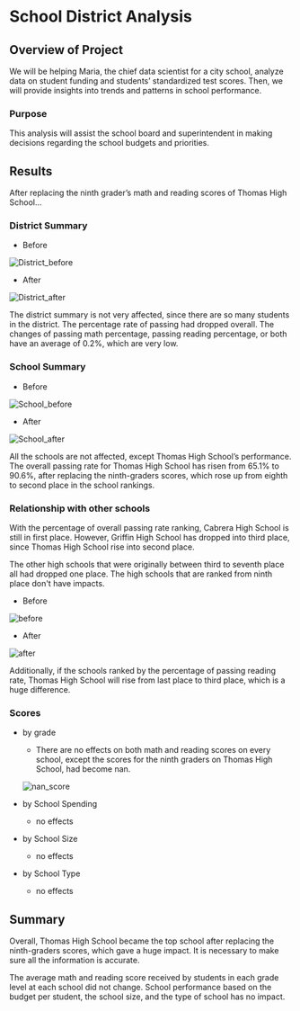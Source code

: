 # School District Analysis

## Overview of Project
We will be helping Maria, the chief data scientist for a city school, analyze data on student funding and students’ standardized test scores. 
Then, we will provide insights into trends and patterns in school performance.

### Purpose
This analysis will assist the school board and superintendent in making decisions regarding the school budgets and priorities. 

## Results
After replacing the ninth grader’s math and reading scores of Thomas High School…

### District Summary

- Before

![District_before](https://user-images.githubusercontent.com/88747464/132994147-9272f1d2-5269-4df8-b9ef-9351efb17f16.png)

- After

![District_after](https://user-images.githubusercontent.com/88747464/132994141-6032ac6e-2ed6-43f6-9d23-5a68917e68ba.png)

The district summary is not very affected, since there are so many students in the district. The percentage rate of passing had dropped overall. The changes of passing math percentage, passing reading percentage, or both have an average of 0.2%, which are very low.

### School Summary

- Before

![School_before](https://user-images.githubusercontent.com/88747464/132994165-c4173560-587e-483f-ba1a-b2df24bd9805.png)

- After

![School_after](https://user-images.githubusercontent.com/88747464/132994176-58e3e1b6-36c6-417f-ad87-adc217b66a18.png)

All the schools are not affected, except Thomas High School’s performance. The overall passing rate for Thomas High School has risen from 65.1% to 90.6%, after replacing the ninth-graders scores, which rose up from eighth to second place in the school rankings.

### Relationship with other schools

With the percentage of overall passing rate ranking, Cabrera High School is still in first place. However, Griffin High School has dropped into third place, since Thomas High School rise into second place. 

The other high schools that were originally between third to seventh place all had dropped one place. The high schools that are ranked from ninth place don't have impacts.

- Before

![before](https://user-images.githubusercontent.com/88747464/132994240-5de6a2d4-9750-431e-b016-07fefbd8a852.png)

- After

![after](https://user-images.githubusercontent.com/88747464/132994244-e2a7eb38-d62e-41a5-a442-e03f3c5a1a0a.png)

Additionally, if the schools ranked by the percentage of passing reading rate, Thomas High School will rise from last place to third place, which is a huge difference.

### Scores 

- by grade

  - There are no effects on both math and reading scores on every school, except the scores for the ninth graders on Thomas High School, had become nan.

  ![nan_score](https://user-images.githubusercontent.com/88747464/132994409-cead0b17-df21-4932-90bb-05fd78693092.png)

- by School Spending
  - no effects

- by School Size
  - no effects

- by School Type
  - no effects

## Summary

Overall, Thomas High School became the top school after replacing the ninth-graders scores, which gave a huge impact. It is necessary to make sure all the information is accurate. 

The average math and reading score received by students in each grade level at each school did not change. School performance based on the budget per student, the school size, and the type of school has no impact.
